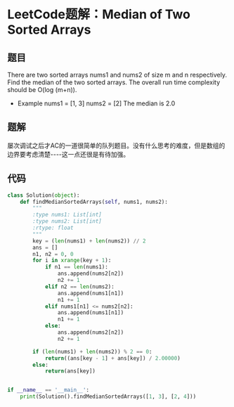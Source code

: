 # LeetCode题解：Median of Two Sorted Arrays

## 题目

There are two sorted arrays nums1 and nums2 of size m and n respectively. Find the median of the two sorted arrays. The overall run time complexity should be O(log (m+n)).

-   Example nums1 = [1, 3] nums2 = [2] The median is 2.0

## 题解

屡次调试之后才AC的一道很简单的队列题目。没有什么思考的难度，但是数组的边界要考虑清楚----这一点还很是有待加强。

## 代码

```python
class Solution(object):
    def findMedianSortedArrays(self, nums1, nums2):
        """
        :type nums1: List[int]
        :type nums2: List[int]
        :rtype: float
        """
        key = (len(nums1) + len(nums2)) // 2
        ans = []
        n1, n2 = 0, 0
        for i in xrange(key + 1):
            if n1 == len(nums1):
                ans.append(nums2[n2])
                n2 += 1
            elif n2 == len(nums2):
                ans.append(nums1[n1])
                n1 += 1
            elif nums1[n1] <= nums2[n2]:
                ans.append(nums1[n1])
                n1 += 1
            else:
                ans.append(nums2[n2])
                n2 += 1

        if (len(nums1) + len(nums2)) % 2 == 0:
            return((ans[key - 1] + ans[key]) / 2.00000)
        else:
            return(ans[key])


if __name__ == '__main__':
    print(Solution().findMedianSortedArrays([1, 3], [2, 4]))
```
